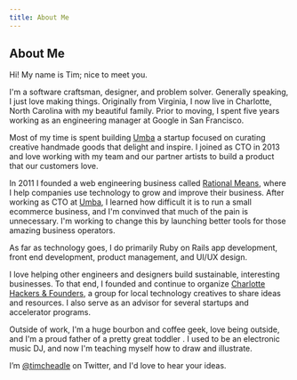 ```yaml
---
title: About Me
---
```


## About Me

Hi! My name is Tim; nice to meet you.

I'm a software craftsman, designer, and problem solver.  Generally
speaking, I just love making things. Originally from Virginia, I now
live in Charlotte, North Carolina with my beautiful family. Prior to
moving, I spent five years working as an engineering manager at Google
in San Francisco.

Most of my time is spent building [Umba](http://umba.com)
a startup focused on curating creative handmade goods that delight and
inspire. I joined as CTO in 2013 and love working with my team and
our partner artists to build a product that our customers love.

In 2011 I founded a web engineering business called [Rational Means](http://rationalmeans.com),
where I help companies use technology to grow and improve their
business. After working as CTO at [Umba](http://umba.com), I learned
how difficult it is to run a small ecommerce business, and I'm convinved
that much of the pain is unnecessary. I'm working to change this by
launching better tools for those amazing business operators.

As far as technology goes, I do primarily Ruby on Rails app development,
front end development, product management, and UI/UX design.

I love helping other engineers and designers build sustainable,
interesting businesses. To that end, I founded and continue to organize
[Charlotte Hackers & Founders](http://clthackers.com), a group for local
technology creatives to share ideas and resources. I also serve as an
advisor for several startups and accelerator programs.

Outside of work, I'm a huge bourbon and coffee geek, love being outside,
and I'm a proud father of a pretty great toddler . I used to be an electronic
music DJ, and now I'm teaching myself how to draw and illustrate.

I’m [@timcheadle](https://twitter.com/timcheadle) on Twitter, and I'd
love to hear your ideas.
